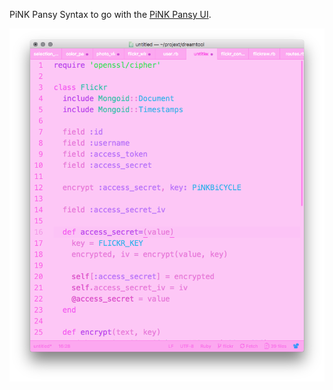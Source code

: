 PiNK Pansy Syntax to go with the [PiNK Pansy UI](https://github.com/unicornrainbow/pink-pansy-ui).

![Screenie](birds.png?raw=true)
